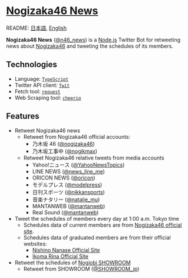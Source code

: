 # [Nogizaka46 News](https://twitter.com/n46_news)

README: [日本語](https://github.com/shawnrivers/nogizaka-news/blob/master/README.md), [English](https://github.com/shawnrivers/nogizaka-news/blob/master/README.en.md)

**Nogizaka46 News** ([@n46_news](https://twitter.com/n46_news)) is a [Node.js](https://nodejs.org/en/) Twitter Bot for retweeting news about [Nogizaka46](https://en.wikipedia.org/wiki/Nogizaka46) and tweeting the schedules of its members.

## Technologies

- Language: [`TypeScript`](https://www.typescriptlang.org/)
- Twitter API client: [`Twit`](https://github.com/ttezel/twit)
- Fetch tool: [`request`](https://github.com/request/request)
- Web Scraping tool: [`cheerio`](https://github.com/cheeriojs/cheerio)

## Features

- Retweet Nogizaka46 news
  - Retweet from Nogizaka46 official accounts:
    - 乃木坂 46 ([@nogizaka46](https://twitter.com/nogizaka46))
    - 乃木坂工事中 ([@nogikmax](https://twitter.com/nogikmax))
  - Retweet Nogizaka46 relative tweets from media accounts
    - Yahoo!ニュース ([@YahooNewsTopics](https://twitter.com/YahooNewsTopics))
    - LINE NEWS ([@news_line_me](https://twitter.com/news_line_me))
    - ORICON NEWS ([@oricon](https://twitter.com/oricon))
    - モデルプレス ([@modelpress](https://twitter.com/modelpress))
    - 日刊スポーツ ([@nikkansports](https://twitter.com/nikkansports))
    - 音楽ナタリー ([@natalie_mu](https://twitter.com/natalie_mu))
    - MANTANWEB ([@mantanweb](https://twitter.com/mantanweb))
    - Real Sound ([@mantanweb](https://twitter.com/realsoundjp))
- Tweet the schedules of members every day at 1:00 a.m. Tokyo time
  - Schedules data of current members are from [Nogizaka46 official site](http://www.nogizaka46.com/).
  - Schedules data of graduated members are from their official websites:
    - [Nishino Nanase Official Site](https://nishinonanase.com/)
    - [Ikoma Rina Official Site](https://ikomarina.com/)
- Retweet the schedules of [Nogiobi SHOWROOM](https://www.showroom-live.com/campaign/nogizaka46_sr)
  - Retweet from SHOWROOM ([@SHOWROOM_jp](https://twitter.com/SHOWROOM_jp))
